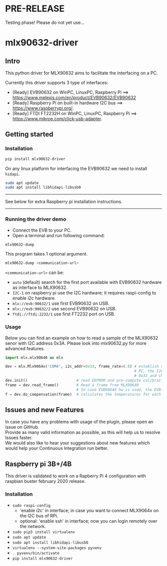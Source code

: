 # PRE-RELEASE

Testing phase!
Please do not yet use...

# mlx90632-driver 

## Intro

This python driver for MLX90632 aims to facilitate the interfacing on a PC.

Currently this driver supports 3 type of interfaces:
- [Ready] EVB90632 on WinPC, LinuxPC, Raspberry Pi ==> https://www.melexis.com/en/product/EVB90632/EVB90632
- [Ready] Raspberry Pi on built-in hardware I2C bus ==> https://www.raspberrypi.org/.
- [Ready] FTDI FT2232H on WinPC, LinuxPC, Raspberry Pi ==> https://www.mikroe.com/click-usb-adapter.

## Getting started

### Installation


```bash
pip install mlx90632-driver
```

On any linux platform for interfacing the EVB90632 we need to install `hidapi`.

```bash
sudo apt update
sudo apt install libhidapi-libusb0
```

*****

See below for extra Raspberry pi installation instructions.  

*****


### Running the driver demo

* Connect the EVB to your PC.  
* Open a terminal and run following command:  


```bash
mlx90632-dump
```

This program takes 1 optional argument.

```bash
mlx90632-dump <communication-url>
```

`<communication-url>` can be:
- `auto` (default) search for the first port available with EVB90632 hardware as interface to MLX90632.
- `I2C-1` on raspberry pi use the I2C hardware; it requires raspi-config to enable i2c hardware.
- `mlx://evb:90632/1` use first EVB90632 on USB.
- `mlx://evb:90632/2` use second EVB90632 on USB.
- `ftdi://ftdi:2232/1` use first FT2232 port on USB.

### Usage

Below you can find an example on how to read a sample of the MLX90632 senor with I2C address 0x3A. Please look into mlx90632.py for more advanced features.

```python
import mlx.mlx90640 as mlx

dev = mlx.Mlx9064x('COM4', i2c_addr=0x33, frame_rate=8.0) # establish communication between EVB90640 and
                                                          # PC, the I2C address of the MLX90640 sensor is
                                                          # 0x33 and change the frame rate to 8Hz
dev.init()                      # read EEPROM and pre-compute calibration parameters.
frame = dev.read_frame()        # Read a frame from MLX90640
                                # In case EVB90640 hw is used, the EVB will buffer up to 4 frames, so possibly you get a cached frame.
f = dev.do_compensation(frame)  # calculates the temperatures for each pixel
```

## Issues and new Features

In case you have any problems with usage of the plugin, please open an issue on GitHub.  
Provide as many valid information as possible, as this will help us to resolve Issues faster.  
We would also like to hear your suggestions about new features which would help your Continuous Integration run better.

## Raspberry pi 3B+/4B

This driver is validated to work on a Rapberry Pi 4 configuration with raspbian buster february 2020 release.

### Installation

- `sudo raspi-config`
    - 'enable i2c' in interface; in case you want to connect MLX9064x on the I2C bus of RPi.
    - optional: 'enable ssh' in interface; now you can login remotely over the network.
- `sudo pip3 install virtualenv`
- `sudo apt update`
- `sudo apt install libhidapi-libusb0`
- `virtualenv --system-site-packages pyvenv`
- `. pyvenv/bin/activate`
- `pip install mlx90632-driver`
